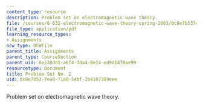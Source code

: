 ```yaml
---
content_type: resource
description: Problem set on electromagnetic wave theory.
file: /courses/6-632-electromagnetic-wave-theory-spring-2003/0c8e7b537ea871a054bf2b4107389eee_ps2.pdf
file_type: application/pdf
learning_resource_types:
- Assignments
ocw_type: OCWFile
parent_title: Assignments
parent_type: CourseSection
parent_uid: 6e238dd1-a6f4-7da4-0e14-ed9d1478ae99
resourcetype: Document
title: Problem Set No. 2
uid: 0c8e7b53-7ea8-71a0-54bf-2b4107389eee
---
```

Problem set on electromagnetic wave theory.

